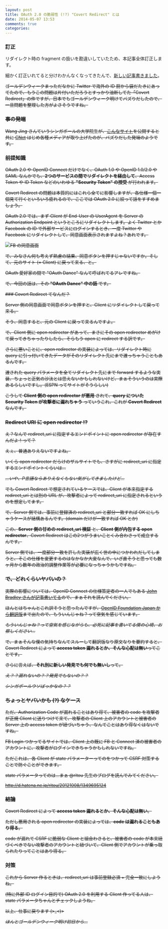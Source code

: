 ```yaml
---
layout: post
title: OAuth 2.0 の脆弱性 (!?) "Covert Redirect" とは
date: 2014-05-07 13:53
comments: true
categories:
---
```


### 訂正

リダイレクト時の fragment の扱いを勘違いしていたため、本記事全体訂正します。

細かく訂正いれてると分けわかんなくなってきたんで、[新しい記事書きました](/blog/2014/05/07/covert-redirect-in-implicit-flow/)。

<s>ゴールデンウィークまっただなかに Twitter で海外の ID 厨から袋だたきにあってたので、もうこの問題は片付いただろうとすっかり油断してた「Covert Redirect」の件ですが、日本でもゴールデンウィーク明けてバズりだしたので、一旦問題を整理した方がよさそうですね。

### 事の発端

Wang Jing さんていうシンガポールの大学院生が、[こんなサイト](http://tetraph.com/covert_redirect/oauth2_openid_covert_redirect.html)を公開すると共に [CNet](http://www.cnet.com/news/serious-security-flaw-in-oauth-and-openid-discovered/) はじめ各種メディアが取り上げたのが、バズりだした発端のようです。

### 前提知識

OAuth 2.0 や OpenID Connect だけでなく、OAuth 1.0 や OpenID 1.0/2.0 や SAML なんかでも、**2つのサービスの間でリダイレクトを経由して**、Access Token や ID Token などのいわゆる **"Security Token" の授受** が行われます。

Covert Redirect の問題は本質的にはこれら全てに影響しますが、各仕様一個一個見て行くといろいろ疲れるので、ここでは OAuth 2.0 に絞って話をすすめましょう。

OAuth 2.0 では、まず Client が End-User の UserAgent を Server の Authorization Endpoint というところにリダイレクトします。よく Twitter とか Facebook の ID で外部サービスにログインするとき、一度 Twitter や Facebook にリダイレクトして、同意画面表示されますよね？あれです。

![FB の同意画面](https://fbcdn-dragon-a.akamaihd.net/hphotos-ak-prn1/t39.2178-6/851557_535801936465660_169463870_n.png)

で、みなさん何も考えず熟慮の結果、同意ボタンを押すじゃないですか。そして、元のサイト (= Client) に戻って来る、と。

OAuth 愛好家の間で "OAuth Dance" なんて呼ばれてるアレですね。

で、今回の話は、その **"OAuth Dance" 中の話** です。</s>

<!-- more -->

<s>### Covert Redirect てなんだ？

Server 側の同意画面で同意ボタンを押すと、Client にリダイレクトして戻って来る。

そう、同意すると、元の Client に戻って来るんですよ。

で、Client 側に open redirector があって、まさにその open redirector めがけて戻ってきちゃったりしたら、そらもう open に redirect する訳です。

さらに悪いことに、open redirector の実装によっては、リダイレクト時に query に引っ付いてきたデータがそのリダイレクト先にまで渡っちゃうこともあるんです。

渡された query パラメータを全てリダイレクト先にまで forward するような実装、ちょっと正気の沙汰とは思えないかもしれないけど、まぁそういうのは実際あるらしいですし。(ESPN ってサイトがそうらしい)

こうして **Client 側の open redirector が悪用** されて、**query についた Security Token が攻撃者に漏れちゃう** っていうこれ、これが **Covert Redirect** なんです。

### Redirect URI に open redirector !?

え？なんで redirect_uri に指定するエンドポイントに open redirector が存在すんだよ！って？

えぇ、普通ありえないですよね。

いくら open redirector だらけのザルサイトでも、さすがに redirect_uri に指定するエンドポイントくらいは...

*...いや、P言語ならありえなくもない気がしてきましたけど...*

でも Covert Redirect で想定されているケースでは、Client が本来指定する redirect_uri とは別の URL が、攻撃者によって redirect_uri に指定されるというのを想定してます。

で、Server 側では、事前に登録済の redirect_uri と部分一致すれば OK にしちゃうケースが結構あるんです。(domain だけが一致すれば OK とか)

この、**Server 側の甘めの redirect_uri 検証** と、**Client 側が内包する open redirector**、Covert Redirect はこの2つがうまいことくみ合わさって成立するんです。

Server 側では、一度部分一致を許した実装が広く世の中につかわれだしてしまうと、そこの仕様を変更するのはなかなか大変なんで、いざ直そうと思っても数ヶ月から数年の政治的調整作業等が必要になっちゃうかもですね。

### で、どれくらいヤバいの？

実際の影響については、OpenID Connect の仕様策定者の一人でもある [John Bradley さんが記事書いてる](http://www.thread-safe.com/2014/05/covert-redirect-and-its-real-impact-on.html)ので、まぁそれを読んでください。

ほんとはちゃんとこれ訳そうと思ったんですが、[OpenID Foundation Japan から翻訳版](http://www.openid.or.jp/blog/2014/05/covert-redirect-and-its-real-impact-on-oauth-and-openid-connect.html)まで出たので、もういんじゃね？って空気を感じています。

*もういんじゃね？って空気を感じながらも、必死に記事を書いてる僕の心境、お察しください...*

で、まぁそんな僕の気持ちなんてスルーして翻訳版なり原文なりを要約すると、Covert Redirect によって **access token 漏れるとか、そんな心配は無い**ってことです。

さらに言えば、**それ別に新しい発見でも何でも無いし**って。

*え？？漏れないの？？発見でもないの？？*

*シンガポールウソばっかなの？？*

### ちょっとヤバいかも (?) なケース

ただ、Authorization Code が漏れることはあり得て、被害者の code を攻撃者が正規 Client に送りつけて来て、攻撃者の Client 上のアカウントと被害者の Server 上の access token が紐づいちゃう、なんてことはあり得なくはないですね。

FB Login つかってるサイトでは、Client 上の既に FB と Connect 済の被害者のアカウントに、攻撃者がログインできちゃうかもしれないですね。

ただこれは、各 Client が state パラメーターってのをつかって CSRF 対策することで防ぐことができます。

state パラメータってのは...まぁ @ritou 先生のブログを読んでみてください。

http://d.hatena.ne.jp/ritou/20121008/1349695124

### 結論

Covert Redirect によって **access token 漏れるとか、そんな心配は無い**。

ただし悪用される open redirector の実装によっては、**code は漏れることもあり得る**。

code が漏れて CSRF に脆弱な Client と組合わさると、被害者の code が本来紐づくべきでない攻撃者のアカウントと紐づいて、Client 側でアカウントが乗っ取られたりってことはあり得る。

### 対策

これから Server 作るときは、redirect_uri は事前登録必須 + 完全一致にしようね。

(特に外部 ID ログイン目的で) OAuth 2.0 を利用する Client 作ってる人は、state パラメータちゃんとチェックしようね。

以上、仕事に戻ります (>_<)>

*ほんとゴールデンウィーク明け初日から...*</s>